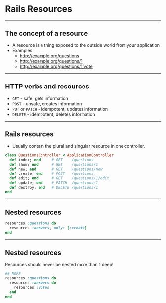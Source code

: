 # Rails Resources

---

## The concept of a resource

* A resource is a thing exposed to the outside world from your application
* Examples
  * http://example.org/questions
  * http://example.org/questions/1
  * http://example.org/questions/1/vote

---

## HTTP verbs and resources

* `GET` - safe, gets information
* `POST` - unsafe, creates information
* `PUT` or `PATCH` - idempotent, updates information
* `DELETE` - idempotent, deletes information

---

## Rails resources

* Usually contain the plural and singular resource in one controller.

```ruby
class QuestionsController < ApplicationController
  def index; end     # GET    /questions
  def show; end      # GET    /questions/1
  def new; end       # GET    /questions/new
  def create; end    # POST   /questions
  def edit; end      # GET    /questions/1/edit
  def update; end    # PATCH  /questions/1
  def destroy; end   # DELETE /questions/1
end
```

---

## Nested resources

```ruby
resources :questions do
  resources :answers, only: [:create]
end
```

---

## Nested resources

Resources should never be nested more than 1 deep!

```ruby
## NOPE
resources :questions do
  resources :answers do
    resources :votes
  end
end
```
